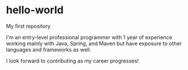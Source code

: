 # hello-world
My first repository

I'm an entry-level professional programmer with 1 year of experience working mainly with Java, Spring, and Maven but 
have exposure to other languages and frameworks as well.

I look forward to contributing as my career progresses!
